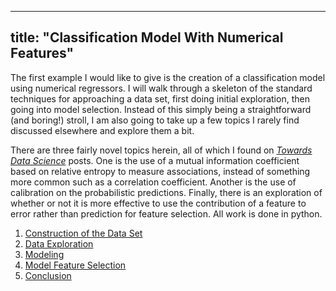 
---
title: "Classification Model With Numerical Features"
---

The first example I would like to give is the creation of a classification model using numerical regressors. I will walk through a skeleton of the standard techniques for approaching a data set, first doing initial exploration, then going into model selection. Instead of this simply being a straightforward (and boring!) stroll, I am also going to take up a few topics I rarely find discussed elsewhere and explore them a bit.

There are three fairly novel topics herein, all of which I found on [*Towards Data Science*](https://towardsdatascience.com/) posts. One is the use of a mutual information coefficient based on relative entropy to measure associations, instead of something more common such as a correlation coefficient. Another is the use of calibration on the probabilistic predictions. Finally, there is an exploration of whether or not it is more effective to use the contribution of a feature to error rather than prediction for feature selection. All work is done in python.

1. [Construction of the Data Set](1-construction.md)
2. [Data Exploration](data-exploration.md)
3. [Modeling](modeling.md)
4. [Model Feature Selection](feature-selection.md)
5. [Conclusion](conclusion.md)
